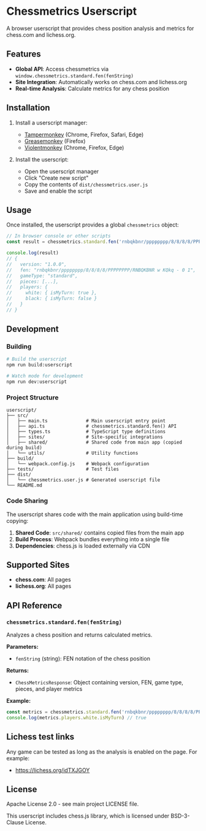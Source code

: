 # Chessmetrics Userscript

A browser userscript that provides chess position analysis and metrics for chess.com and lichess.org.

## Features

- **Global API**: Access chessmetrics via `window.chessmetrics.standard.fen(fenString)`
- **Site Integration**: Automatically works on chess.com and lichess.org
- **Real-time Analysis**: Calculate metrics for any chess position

## Installation

1. Install a userscript manager:
   - [Tampermonkey](https://www.tampermonkey.net/) (Chrome, Firefox, Safari, Edge)
   - [Greasemonkey](https://www.greasespot.net/) (Firefox)
   - [Violentmonkey](https://violentmonkey.github.io/) (Chrome, Firefox, Edge)

2. Install the userscript:
   - Open the userscript manager
   - Click "Create new script"
   - Copy the contents of `dist/chessmetrics.user.js`
   - Save and enable the script

## Usage

Once installed, the userscript provides a global `chessmetrics` object:

```javascript
// In browser console or other scripts
const result = chessmetrics.standard.fen('rnbqkbnr/pppppppp/8/8/8/8/PPPPPPPP/RNBQKBNR w KQkq - 0 1')

console.log(result)
// {
//   version: "1.0.0",
//   fen: "rnbqkbnr/pppppppp/8/8/8/8/PPPPPPPP/RNBQKBNR w KQkq - 0 1",
//   gameType: "standard",
//   pieces: [...],
//   players: {
//     white: { isMyTurn: true },
//     black: { isMyTurn: false }
//   }
// }
```

## Development

### Building

```bash
# Build the userscript
npm run build:userscript

# Watch mode for development
npm run dev:userscript
```

### Project Structure

```
userscript/
├── src/
│   ├── main.ts              # Main userscript entry point
│   ├── api.ts               # chessmetrics.standard.fen() API
│   ├── types.ts             # TypeScript type definitions
│   ├── sites/               # Site-specific integrations
│   ├── shared/              # Shared code from main app (copied during build)
│   └── utils/               # Utility functions
├── build/
│   └── webpack.config.js    # Webpack configuration
├── tests/                   # Test files
├── dist/
│   └── chessmetrics.user.js # Generated userscript file
└── README.md
```

### Code Sharing

The userscript shares code with the main application using build-time copying:

1. **Shared Code**: `src/shared/` contains copied files from the main app
2. **Build Process**: Webpack bundles everything into a single file
3. **Dependencies**: chess.js is loaded externally via CDN

## Supported Sites

- **chess.com**: All pages
- **lichess.org**: All pages

## API Reference

### `chessmetrics.standard.fen(fenString)`

Analyzes a chess position and returns calculated metrics.

**Parameters:**
- `fenString` (string): FEN notation of the chess position

**Returns:**
- `ChessMetricsResponse`: Object containing version, FEN, game type, pieces, and player metrics

**Example:**
```javascript
const metrics = chessmetrics.standard.fen('rnbqkbnr/pppppppp/8/8/8/8/PPPPPPPP/RNBQKBNR w KQkq - 0 1')
console.log(metrics.players.white.isMyTurn) // true
```

## Lichess test links

Any game can be tested as long as the analysis is enabled on the page. For example:

- https://lichess.org/idTXJGOY

## License

Apache License 2.0 - see main project LICENSE file.

This userscript includes chess.js library, which is licensed under BSD-3-Clause License.
